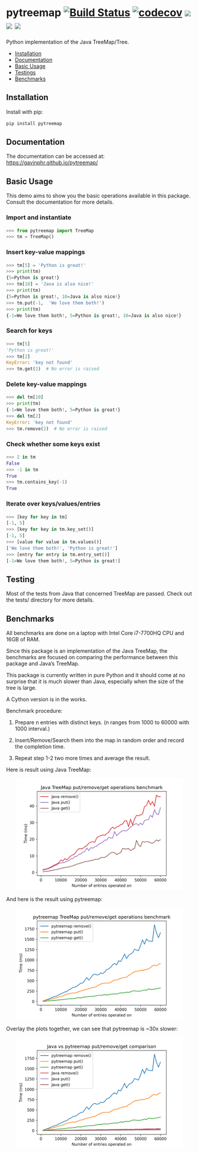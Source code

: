 # pytreemap [![Build Status](https://travis-ci.com/GavinPHR/pytreemap.svg?branch=master)](https://travis-ci.com/GavinPHR/pytreemap) [![codecov](https://codecov.io/gh/GavinPHR/pytreemap/branch/master/graph/badge.svg)](https://codecov.io/gh/GavinPHR/pytreemap) ![](https://img.shields.io/pypi/v/pytreemap) ![](https://img.shields.io/badge/python-%3E%3D3.5-blue) ![](https://img.shields.io/github/license/GavinPHR/pytreemap)
Python implementation of the Java TreeMap/Tree.

 - [Installation](#installation)
 - [Documentation](#documentation)
 - [Basic Usage](#basic-usage)
 - [Testings](#testing)
 - [Benchmarks](#benchmarks)

## Installation

Install with pip:

```bash
pip install pytreemap
```

## Documentation
The documentation can be accessed at: https://gavinphr.github.io/pytreemap/

## Basic Usage

This demo aims to show you the basic operations available in this package.
Consult the documentation for more details.

### Import and instantiate

```python
>>> from pytreemap import TreeMap
>>> tm = TreeMap()
```
   
### Insert key-value mappings

```python
>>> tm[5] = 'Python is great!'
>>> print(tm)
{5=Python is great!}
>>> tm[10] = 'Java is also nice!'
>>> print(tm)
{5=Python is great!, 10=Java is also nice!}
>>> tm.put(-1,  'We love them both!')
>>> print(tm)
{-1=We love them both!, 5=Python is great!, 10=Java is also nice!}
```

### Search for keys

```python
>>> tm[5]
'Python is great!'
>>> tm[2]
KeyError: 'key not found'
>>> tm.get(2)  # No error is raised
```

### Delete key-value mappings

```python
>>> del tm[10]
>>> print(tm)
{-1=We love them both!, 5=Python is great!}
>>> del tm[2]
KeyError: 'key not found'
>>> tm.remove(2)  # No error is raised
```

### Check whether some keys exist

```python
>>> 2 in tm
False
>>> -1 in tm
True
>>> tm.contains_key(-1)
True
```

### Iterate over keys/values/entries

```python
>>> [key for key in tm]
[-1, 5]
>>> [key for key in tm.key_set()]
[-1, 5]
>>> [value for value in tm.values()]
['We love them both!', 'Python is great!']
>>> [entry for entry in tm.entry_set()]
[-1=We love them both!, 5=Python is great!]
```

## Testing 
Most of the tests from Java that concerned TreeMap are passed. Check out the tests/ directory for more details.

## Benchmarks
All benchmarks are done on a laptop with Intel Core i7-7700HQ CPU and 16GB of RAM.

Since this package is an implementation of the Java TreeMap, the benchmarks are focused on comparing the performance between this package and Java’s TreeMap.

This package is currently written in pure Python and it should come at no surprise that it is much slower than Java, especially when the size of the tree is large.

A Cython version is in the works.

Benchmark procedure:

1. Prepare n entries with distinct keys. (n ranges from 1000 to 60000 with 1000 interval.)

2. Insert/Remove/Search them into the map in random order and record the completion time.

3. Repeat step 1-2 two more times and average the result.

Here is result using Java TreeMap:

<p align="center">
<img src="./benchmarks/java.png" width="450"/>
</p>

And here is the result using pytreemap:

<p align="center">
<img src="./benchmarks/pytreemap.png" width="450"/>
</p>

Overlay the plots together, we can see that pytreemap is ~30x slower:

<p align="center">
<img src="./benchmarks/java_vs_pytreemap.png" width="450"/>
</p>

